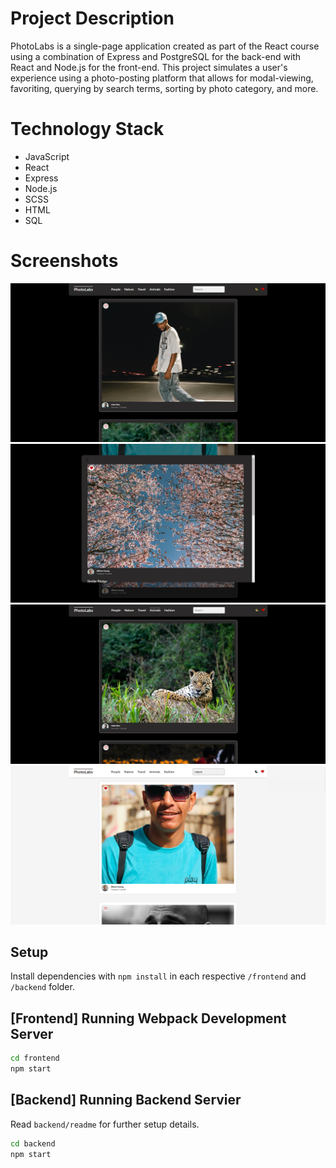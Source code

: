# Project Description
PhotoLabs is a single-page application created as part of the React course using a combination of Express and PostgreSQL for the back-end with React and Node.js for the front-end. This project simulates a user's experience using a photo-posting platform that allows for modal-viewing, favoriting, querying by search terms, sorting by photo category, and more.

# Technology Stack
- JavaScript
- React
- Express
- Node.js
- SCSS
- HTML
- SQL

# Screenshots
!["front-page"](./docs/front_page.png)
!["modal-view"](./docs/modal_view.png)
!["topic-selected"](./docs/topic_selected.png)
!["light-mode-favorites"](./docs/light_mode_favorites.png)
## Setup

Install dependencies with `npm install` in each respective `/frontend` and `/backend` folder.

## [Frontend] Running Webpack Development Server

```sh
cd frontend
npm start
```

## [Backend] Running Backend Servier

Read `backend/readme` for further setup details.

```sh
cd backend
npm start
```